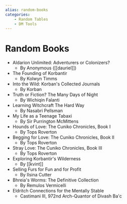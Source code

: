 ```yaml
---
alias: random-books
categories:
    - Random Tables
    - DM Tools
---
```

# Random Books

* Aldarion Unlimited: Adventurers or Colonizers?
  * By Anonymous ([[dauriel]])
* The Founding of Korbantir
  * By Kolwyn Timms
* Into the Wild: Korban's Collected Journals
  * By Korban
* Truth or Fiction? The Many Days of Night
  * By Wichiqin Falanti
* Learning Witchcraft The Hard Way
  * By Nasabri Pellsman
* My Life as a Teenage Tabaxi
  * By Sir Purrington McMittens
* Hounds of Love: The Cuniko Chronicles, Book I
  * By Tops Roverton
* Begging for Love: The Cuniko Chronicles, Book II
  * By Tops Roverton
* Stray Love: The Cuniko Chronicles, Book III
  * By Tops Roverton
* Exploring Korbantir's Wilderness
  * By [[kvint]]
* Selling Furs for Fun and for Profit
  * By Ilsina Cutter
* Bhreia's Worms: The Definitive Collection
  * By Remulos Vermicelli
* Eldritch Connections for the Mentally Stable
  * Castimani III, 972nd Arch-Quantor of Divash Ba'c
